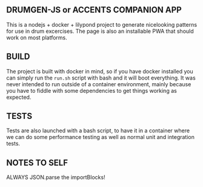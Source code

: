 DRUMGEN-JS or ACCENTS COMPANION APP
-------

This is a nodejs + docker + lilypond project to generate nicelooking
 patterns for use in drum excercises.
The page is also an installable PWA that should work on most platforms.

BUILD
---
The project is built with docker in mind, so if you have docker installed you can simply
run the `run.sh` script with bash and it will boot everything.
It was never intended to run outside of a container environment, mainly because you
have to fiddle with some dependencies to get things working as expected.


TESTS
----
Tests are also launched with a bash script, to have it in a container where
we can do some performance testing as well as normal unit and integration tests.

NOTES TO SELF
-------------
ALWAYS JSON.parse the importBlocks!
